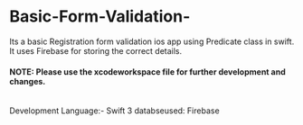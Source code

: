 # Basic-Form-Validation-
Its a basic Registration form validation ios app using Predicate class in swift.
It uses Firebase for storing the correct details.<br>
<h4><b>NOTE: Please use the xcodeworkspace file for further development and changes.</b></h4><br>
Development Language:- Swift 3
databseused: Firebase
